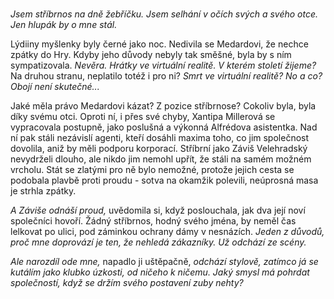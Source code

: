 #

*Jsem stříbrnos na dně žebříčku. Jsem selhání v očích svých a svého otce. Jen hlupák by o mne stál.*

Lýdiiny myšlenky byly černé jako noc. Nedivila se Medardovi, že nechce zpátky do Hry. Kdyby jeho důvody nebyly tak směšné, byla by s ním sympatizovala. *Nevěra. Hrátky ve virtuální realitě. V kterém století žijeme?* Na druhou stranu, neplatilo totéž i pro ni? *Smrt ve virtuální realitě? No a co? Obojí není skutečné...*

Jaké měla právo Medardovi kázat? Z pozice stříbrnose? Cokoliv byla, byla díky svému otci. Oproti ní, i přes své chyby, Xantipa Millerová se vypracovala postupně, jako poslušná a výkonná Alfrédova asistentka. Nad ní pak stáli nezávislí agenti, kteří dosáhli maxima toho, co jim společnost dovolila, aniž by měli podporu korporací. Stříbrní jako Záviš Velehradský nevydrželi dlouho, ale nikdo jim nemohl upřít, že stáli na samém možném vrcholu. Stát se zlatými pro ně bylo nemožné, protože jejich cesta se podobala plavbě proti proudu - sotva na okamžik polevili, neúprosná masa je strhla zpátky.

*A Záviše odnáší proud,* uvědomila si, když poslouchala, jak dva její noví společníci hovoří. Žádný stříbrnos, hodný svého jména, by neměl čas lelkovat po ulici, pod záminkou ochrany dámy v nesnázích. *Jeden z důvodů, proč mne doprovází je ten, že nehledá zákazníky. Už odchází ze scény.*

*Ale narozdíl ode mne,* napadlo ji uštěpačně, *odchází stylově, zatímco já se kutálím jako klubko úzkosti, od ničeho k ničemu. Jaký smysl má pohrdat společností, když se držím svého postavení zuby nehty?*
